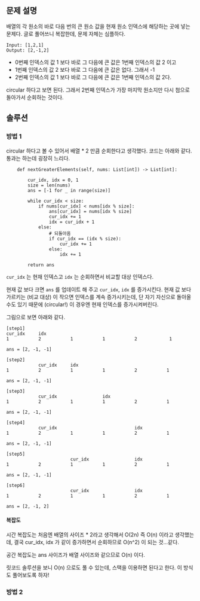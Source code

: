 ## 문제 설명
배열의 각 원소의 바로 다음 번의 큰 원소 값을 현재 원소 인덱스에 해당하는 곳에 넣는 문제다.
글로 풀어쓰니 복잡한데, 문제 자체는 심플하다.

```
Input: [1,2,1]
Output: [2,-1,2]
```

- 0번째 인덱스의 값 1 보다 바로 그 다음에 큰 값은 1번째 인덱스의 값 2 이고
- 1번째 인덱스의 값 2 보다 바로 그 다음에 큰 값은 없다. 그래서 -1
- 2번째 인덱스의 값 1 보다 바로 그 다음에 큰 값은 1번째 인덱스의 값 2다.

circular 하다고 보면 된다. 그래서 2번째 인덱스가 가장 마지막 원소지만 다시 첨으로 돌아가서 순회하는 것이다.

## 솔루션

### 방법 1
circular 하다고 볼 수 있어서 배열 * 2 만큼 순회한다고 생각했다.
코드는 아래와 같다. 통과는 하는데 굉장히 느리다.

```python3
    def nextGreaterElements(self, nums: List[int]) -> List[int]:

        cur_idx, idx = 0, 1
        size = len(nums)
        ans = [-1 for _ in range(size)]

        while cur_idx < size:
            if nums[cur_idx] < nums[idx % size]:
                ans[cur_idx] = nums[idx % size]
                cur_idx += 1
                idx = cur_idx + 1
            else:
                # 되돌아옴
                if cur_idx == (idx % size):
                    cur_idx += 1
                else:
                    idx += 1

        return ans
```

`cur_idx` 는 현재 인덱스고 `idx` 는 순회하면서 비교할 대상 인덱스다. 

현재 값 보다 크면 `ans` 를 업데이트 해 주고 `cur_idx`, `idx` 를 증가시킨다.
현재 값 보다 가르키는 (비교 대상) 이 작으면 인덱스를 계속 증가시키는데, 단 자기 자신으로 돌아올 수도 있기 때문에 (circular!) 이 경우엔 현재 인덱스를 증가시켜버린다.

그림으로 보면 아래와 같다.

```
[step1]
cur_idx     idx
1           2           1           1           2            1

ans = [2, -1, -1]

[step2]
            cur_idx     idx
1           2           1           1           2           1

ans = [2, -1, -1]

[step3]
            cur_idx                 idx
1           2           1           1           2           1

ans = [2, -1, -1]

[step4]
            cur_idx                             idx
1           2           1           1           2           1

ans = [2, -1, -1]

[step5]
                        cur_idx                 idx
1           2           1           1           2           1

ans = [2, -1, -1]

[step6]
                        cur_idx                 idx
1           2           1           1           2           1

ans = [2, -1, 2]
```


#### 복잡도
시간 복잡도는 처음엔 배열의 사이즈 * 2라고 생각해서 O(2n) 즉 O(n) 이라고 생각했는데, 
결국 cur_idx, idx 가 같이 증가하면서 순회하므로 O(n^2) 이 되는 것...같다.

공간 복잡도는 ans 사이즈가 배열 사이즈와 같으므로 O(n) 이다.

릿코드 솔루션을 보니 O(n) 으로도 풀 수 있는데, 스택을 이용하면 된다고 한다.
이 방식도 풀어보도록 하자!

### 방법 2
